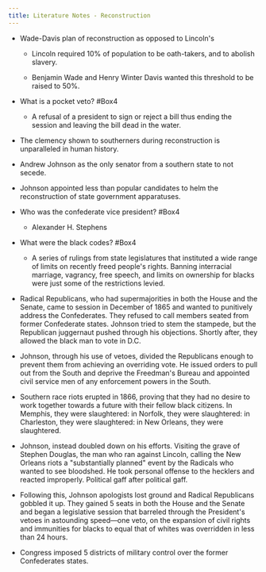 ```yaml
---
title: Literature Notes - Reconstruction
---
```


- Wade-Davis plan of reconstruction as opposed to Lincoln's
	 - Lincoln required 10% of population to be oath-takers, and to abolish slavery. 

	 - Benjamin Wade and Henry Winter Davis wanted this threshold to be raised to 50%. 

- What is a pocket veto? #Box4
	 - A refusal of a president to sign or reject a bill thus ending the session and leaving the bill dead in the water. 

- The clemency shown to southerners during reconstruction is unparalleled in human history. 

- Andrew Johnson as the only senator from a southern state to not secede. 

- Johnson appointed less than popular candidates to helm the reconstruction of state government apparatuses. 

- Who was the confederate vice president? #Box4
	 - Alexander H. Stephens

- What were the black codes? #Box4
	 - A series of rulings from state legislatures that instituted a wide range of limits on recently freed people's rights. Banning interracial marriage, vagrancy, free speech, and limits on ownership for blacks were just some of the restrictions levied. 

- Radical Republicans, who had supermajorities in both the House and the Senate, came to session in December of 1865 and wanted to punitively address the Confederates. They refused to call members seated from former Confederate states. Johnson tried to stem the stampede, but the Republican juggernaut pushed through his objections. Shortly after, they allowed the black man to vote in D.C.

- Johnson, through his use of vetoes, divided the Republicans enough to prevent them from achieving an overriding vote. He issued orders to pull out from the South and deprive the Freedman's Bureau and appointed civil service men of any enforcement powers in the South. 

- Southern race riots erupted in 1866, proving that they had no desire to work together towards a future with their fellow black citizens. In Memphis, they were slaughtered: in Norfolk, they were slaughtered: in Charleston, they were slaughtered: in New Orleans, they were slaughtered. 

- Johnson, instead doubled down on his efforts. Visiting the grave of Stephen Douglas, the man who ran against Lincoln, calling the New Orleans riots a "substantially planned" event by the Radicals who wanted to see bloodshed. He took personal offense to the hecklers and reacted improperly. Political gaff after political gaff.

- Following this, Johnson apologists lost ground and Radical Republicans gobbled it up. They gained 5 seats in both the House and the Senate and began a legislative session that barreled through the President's vetoes in astounding speed—one veto, on the expansion of civil rights and immunities for blacks to equal that of whites was overridden in less than 24 hours. 

- Congress imposed 5 districts of military control over the former Confederates states. 
